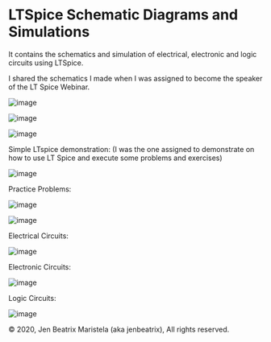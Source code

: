 # LTSpice Schematic Diagrams and Simulations
It contains the schematics and simulation of electrical, electronic and logic circuits using LTSpice.

I shared the schematics I made when I was assigned to become the speaker of the LT Spice Webinar. 

![image](https://user-images.githubusercontent.com/82814920/173000671-1ba51284-b3f9-422f-bbd1-ea113d4da019.png)

![image](https://user-images.githubusercontent.com/82814920/170634898-b636f77c-d966-4737-8b7d-a2cd6499fb82.png)

![image](https://user-images.githubusercontent.com/82814920/170634926-d19e8910-9d24-435a-be90-1bc6a5e3bafd.png)

Simple LTspice demonstration: (I was the one assigned to demonstrate on how to use LT Spice and execute some problems and exercises)

![image](https://user-images.githubusercontent.com/82814920/170635555-5cb641a9-4fb8-423b-8978-68989c4e58c3.png)

Practice Problems:

![image](https://user-images.githubusercontent.com/82814920/170635255-b93302e2-7546-4009-82c0-20d49582d832.png)

![image](https://user-images.githubusercontent.com/82814920/120541017-e92af600-c41b-11eb-8a7d-fae460d6905f.png)

Electrical Circuits:

![image](https://user-images.githubusercontent.com/82814920/116656947-26850980-a9c0-11eb-8e69-62eda065690a.png)

Electronic Circuits:

![image](https://user-images.githubusercontent.com/82814920/116656714-b7a7b080-a9bf-11eb-953a-b43d84a384ba.png)

Logic Circuits:

![image](https://user-images.githubusercontent.com/82814920/116656998-41f01480-a9c0-11eb-9c4b-9a04959c004b.png)

© 2020, Jen Beatrix Maristela (aka jenbeatrix), All rights reserved.
